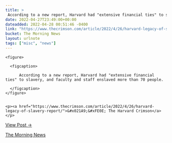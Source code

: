 ```yaml
---
title: > 
 According to a new report, Harvard had "extensive financial ties" to slavery, and faculty and staff enslaved more than 70 people.
date: 2022-04-27T23:49:00+00:00
dateadded: 2022-04-28 00:51:46 -0400
link: "https://www.thecrimson.com/article/2022/4/26/harvard-legacy-of-slavery-report/"
bucket: The Morning News
layout: urlnote
tags: ["misc", "news"]
--- 
```




  
    
  

  
    <figure>
      
      <figcaption>
        
          According to a new report, Harvard had "extensive financial ties" to slavery, and faculty and staff enslaved more than 70 people.
        
      </figcaption>
    </figure>

    
    <p><a href="https://www.thecrimson.com/article/2022/4/26/harvard-legacy-of-slavery-report/">&#x021A9;&#xFE0E; The Harvard Crimson</a></p>
    
  
  <p><a href="https://themorningnews.org/p/harvard-had-extensive-financial-ties-to-slavery">View Post &rarr;</a></p>



 <!-- end excerpt --> 
<div class='bucket'><a class='internal-link' href='/buckets/the-morning-news'>The Morning News</a></div> 
